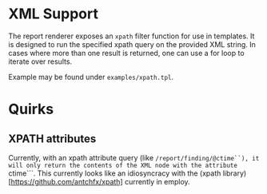 # XML Support

The report renderer exposes an ```xpath``` filter function for use in templates.
It is designed to run the specified xpath query on the provided XML string. In
cases where more than one result is returned, one can use a for loop to iterate
over results.

Example may be found under ```examples/xpath.tpl```.

# Quirks

## XPATH attributes

Currently, with an xpath attribute query (like ```/report/finding/@ctime``),
it will only return the contents of the XML node with the attribute ```ctime```.
This currently looks like an idiosyncracy with the
(xpath library)[https://github.com/antchfx/xpath] currently in employ.
